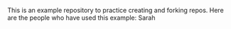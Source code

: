 This is an example repository to practice creating and forking repos.
Here are the people who have used this example:
Sarah
